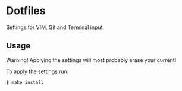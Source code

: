 # Dotfiles

Settings for VIM, Git and Terminal input.

## Usage

Warning! Applying the settings will most probably erase your current!

To apply the settings run:
```
$ make install
```
